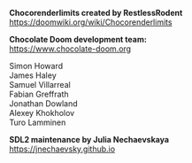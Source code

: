 **Chocorenderlimits created by RestlessRodent**<br />
https://doomwiki.org/wiki/Chocorenderlimits

**Chocolate Doom development team:**<br />
https://www.chocolate-doom.org

Simon Howard<br />
James Haley<br />
Samuel Villarreal<br />
Fabian Greffrath<br />
Jonathan Dowland<br />
Alexey Khokholov<br />
Turo Lamminen<br />

**SDL2 maintenance by Julia Nechaevskaya**<br />
https://jnechaevsky.github.io
